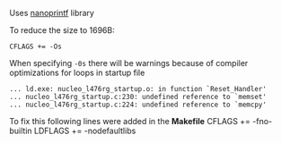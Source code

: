 Uses [nanoprintf](https://github.com/charlesnicholson/nanoprintf) library

To reduce the size to 1696B:

```
CFLAGS += -Os
```

When specifying ```-0s``` there will be warnings because of compiler optimizations
for loops in startup file

```
... ld.exe: nucleo_l476rg_startup.o: in function `Reset_Handler'
... nucleo_l476rg_startup.c:230: undefined reference to `memset'
... nucleo_l476rg_startup.c:224: undefined reference to `memcpy'
```

To fix this following lines were added in the **Makefile**
CFLAGS += -fno-builtin
LDFLAGS += -nodefaultlibs